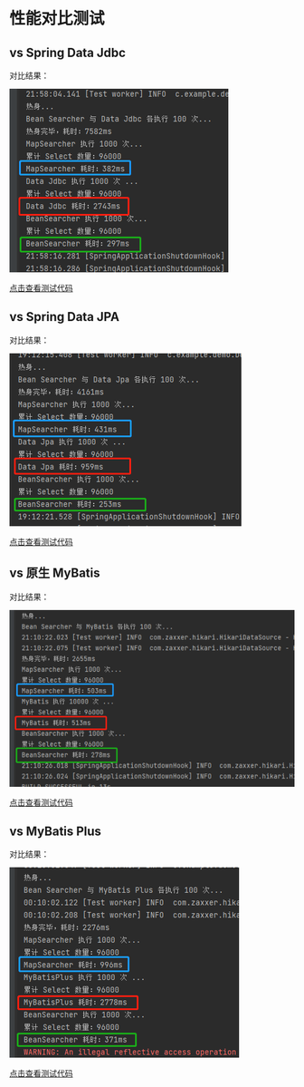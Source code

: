 # 性能对比测试

## vs Spring Data Jdbc

对比结果：

![](../assets/vs_data_jdbc.png)

[点击查看测试代码](./vs-data-jdbc/src/test/java/com/example/demo/DemoApplicationTests.java)

## vs Spring Data JPA

对比结果：

![](../assets/vs_data_jpa.png)

[点击查看测试代码](./vs-data-jpa/src/test/java/com/example/demo/DemoApplicationTests.java)

## vs 原生 MyBatis

对比结果：

![](../assets/vs_mybatis.png)

[点击查看测试代码](./vs-mybatis/src/test/java/com/example/demo/DemoApplicationTests.java)

## vs MyBatis Plus

对比结果：

![](../assets/vs_mybatis_plus.png)

[点击查看测试代码](./vs-mybatis-plus/src/test/java/com/example/demo/DemoApplicationTests.java)

